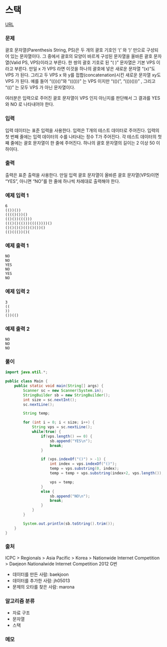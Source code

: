 스택
=============
[URL](https://www.acmicpc.net/problem/9012)

### 문제
괄호 문자열(Parenthesis String, PS)은 두 개의 괄호 기호인 ‘(’ 와 ‘)’ 만으로 구성되어 있는 문자열이다. 그 중에서 괄호의 모양이 바르게 구성된 문자열을 올바른 괄호 문자열(Valid PS, VPS)이라고 부른다. 한 쌍의 괄호 기호로 된 “( )” 문자열은 기본 VPS 이라고 부른다. 만일 x 가 VPS 라면 이것을 하나의 괄호에 넣은 새로운 문자열 “(x)”도 VPS 가 된다. 그리고 두 VPS x 와 y를 접합(concatenation)시킨 새로운 문자열 xy도 VPS 가 된다. 예를 들어 “(())()”와 “((()))” 는 VPS 이지만 “(()(”, “(())()))” , 그리고 “(()” 는 모두 VPS 가 아닌 문자열이다. 

여러분은 입력으로 주어진 괄호 문자열이 VPS 인지 아닌지를 판단해서 그 결과를 YES 와 NO 로 나타내어야 한다.

### 입력
입력 데이터는 표준 입력을 사용한다. 입력은 T개의 테스트 데이터로 주어진다. 입력의 첫 번째 줄에는 입력 데이터의 수를 나타내는 정수 T가 주어진다. 각 테스트 데이터의 첫째 줄에는 괄호 문자열이 한 줄에 주어진다. 하나의 괄호 문자열의 길이는 2 이상 50 이하이다. 

### 출력
출력은 표준 출력을 사용한다. 만일 입력 괄호 문자열이 올바른 괄호 문자열(VPS)이면 “YES”, 아니면 “NO”를 한 줄에 하나씩 차례대로 출력해야 한다. 

### 예제 입력 1
```
6
(())())
(((()())()
(()())((()))
((()()(()))(((())))()
()()()()(()()())()
(()((())()(
```

### 예제 출력 1
```
NO
NO
YES
NO
YES
NO
```

### 예제 입력 2
```
3
((
))
())(()
```

### 예제 출력 2
```
NO
NO
NO
```

### 풀이
```java
import java.util.*;

public class Main {
    public static void main(String[] args) {
        Scanner sc = new Scanner(System.in);
        StringBuilder sb = new StringBuilder();
        int size = sc.nextInt();
        sc.nextLine();

        String temp;

        for (int i = 0; i < size; i++) {
            String vps = sc.nextLine();
            while(true) {
                if(vps.length() == 0) {
                    sb.append("YES\n");
                    break;
                }

                if (vps.indexOf("()") > -1) {
                    int index = vps.indexOf("()");
                    temp = vps.substring(0, index);
                    temp = temp + vps.substring(index+2, vps.length());

                    vps = temp;
                }
                else {
                    sb.append("NO\n");
                    break;
                }
            }
        }

        System.out.println(sb.toString().trim());
    }
}
```

### 출처
ICPC > Regionals > Asia Pacific > Korea > Nationwide Internet Competition > Daejeon Nationalwide Internet Competition 2012 G번

- 데이터를 만든 사람: baekjoon
- 데이터를 추가한 사람: jh05013
- 문제의 오타를 찾은 사람: marona

### 알고리즘 분류 
- 자료 구조
- 문자열
- 스택

### 메모
